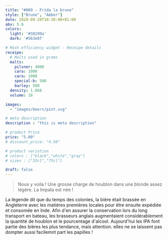 ```yaml
---
title: "#009 - Frida la brune"
style: ["Brune", "Amber"]
date: 2020-09-20T10:30:00+01:00
abv: 5.6
colors:
  light: '#38290a'
  dark: '#563e0f'

# Mash efficiency widget - Receipe details
receipe:
  # Malts used in grams
  malts:
    pilsner: 4000
    cara: 1000
    cara: 1000
    special-b: 500
    barley: 500
  density: 1.068
  volume: 18

images:
  - "images/beers/pint.svg"

# meta description
description : "this is meta description"

# product Price
price: "5.00"
# discount_price: "4.50"

# product variation
# colors : ["black","white","gray"]
# sizes : ["33cl","75cl"]

draft: false
---
```


> Nous y voila ! Une grosse charge de houblon dans une blonde assez légère. La Impala est née !

La légende dit que du temps des colonies, la bière était brassée en Angleterre avec les matières premières locales pour être ensuite expédiée et consomée en Inde. Afin d'en assurer la conservation lors du long transport en bateau, les brasseurs anglais augmentaient considérablement la quantité de houblon et le pourcentage d'alcool. Aujourd'hui les IPA font partie des bières les plus tendance, mais attention. elles ne se laissent pas dompter aussi facilemnt part les papilles !